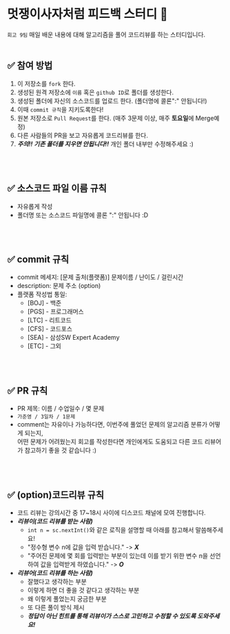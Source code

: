 # 멋쟁이사자처럼 피드백 스터디 📝
`회고 9팀` 매일 배운 내용에 대해 알고리즘을 풀어 코드리뷰를 하는 스터디입니다.
<br />
<br />

## ✅ 참여 방법
1. 이 저장소를 `fork` 한다.
2. 생성된 원격 저장소에 `이름` 혹은 `github ID`로 폴더를 생성한다.
3. 생성된 폴더에 자신의 소스코드를 업로드 한다. (폴더명에 콜론":" 안됩니다!)
4. 이때 `commit 규칙`을 지키도록한다!
5. 원본 저장소로 `Pull Request`를 한다. (매주 3문제 이상, 매주 **토요일**에 Merge예정)
6. 다른 사람들의 PR을 보고 자유롭게 코드리뷰를 한다.
7. ***주의!! 기존 폴더를 지우면 안됩니다!!*** 개인 폴더 내부만 수정해주세요 :)

<br />
<br />

## ✅ 소스코드 파일 이름 규칙
- 자유롭게 작성 
- 폴더명 또는 소스코드 파일명에 콜론 ":" 안됩니다 :D

<br />
<br />

## ✅ commit 규칙
- commit 메세지: [문제 출처(플랫폼)] 문제이름 / 난이도 / 걸린시간 
- description: 문제 주소 (option)
- 플랫폼 작성법 통일: 
  * [BOJ] - 백준 
  * [PGS] - 프로그래머스
  * [LTC] - 리트코드
  * [CFS] - 코드포스
  * [SEA] - 삼성SW Expert Academy
  * [ETC] - 그외

<br />
<br />

## ✅ PR 규칙
- PR 제목: 이름 / 수업일수 / 몇 문제
-  ```가준영 / 3일차 / 1문제 ```
-  comment는 자유이나 가능하다면, 이번주에 풀었던 문제의 알고리즘 분류가 어떻게 되는지, <br> 어떤 문제가 어려웠는지 회고를 작성한다면 개인에게도 도움되고 다른 코드 리뷰어가 참고하기 좋을 것 같습니다 :)


<br />
<br />

## ✅ (option)코드리뷰 규칙
- 코드 리뷰는 강의시간 중 17~18시 사이에 디스코드 채널에 모여 진행합니다.
- ***리뷰이(코드 리뷰를 받는 사람)***
  -   `int n = sc.nextInt()`와 같은 로직을 설명할 때 아래를 참고해서 말씀해주세요!
  -   "정수형 변수 n에 값을 입력 받습니다." -> ***X***
  -   "주어진 문제에 몇 회를 입력받는 부분이 있는데 이를 받기 위한 변수 n을 선언하여 값을 입력받게 하였습니다." -> ***O***
- ***리뷰어(코드 리뷰를 하는 사람)***
  -   잘했다고 생각하는 부분
  -   이렇게 하면 더 좋을 것 같다고 생각하는 부분
  -   왜 이렇게 풀었는지 궁금한 부분
  -   또 다른 풀이 방식 제시
  -   ***정답이 아닌 힌트를 통해 리뷰이가 스스로 고민하고 수정할 수 있도록 도와주세요!***
<br />
<br />
